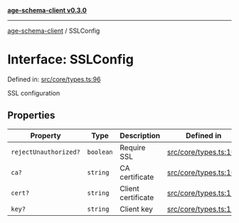 [**age-schema-client v0.3.0**](../index.md)

***

[age-schema-client](../index.md) / SSLConfig

# Interface: SSLConfig

Defined in: [src/core/types.ts:96](https://github.com/standardbeagle/ageSchemaClient/blob/main/src/core/types.ts#L96)

SSL configuration

## Properties

| Property | Type | Description | Defined in |
| ------ | ------ | ------ | ------ |
| <a id="rejectunauthorized"></a> `rejectUnauthorized?` | `boolean` | Require SSL | [src/core/types.ts:100](https://github.com/standardbeagle/ageSchemaClient/blob/main/src/core/types.ts#L100) |
| <a id="ca"></a> `ca?` | `string` | CA certificate | [src/core/types.ts:105](https://github.com/standardbeagle/ageSchemaClient/blob/main/src/core/types.ts#L105) |
| <a id="cert"></a> `cert?` | `string` | Client certificate | [src/core/types.ts:110](https://github.com/standardbeagle/ageSchemaClient/blob/main/src/core/types.ts#L110) |
| <a id="key"></a> `key?` | `string` | Client key | [src/core/types.ts:115](https://github.com/standardbeagle/ageSchemaClient/blob/main/src/core/types.ts#L115) |
